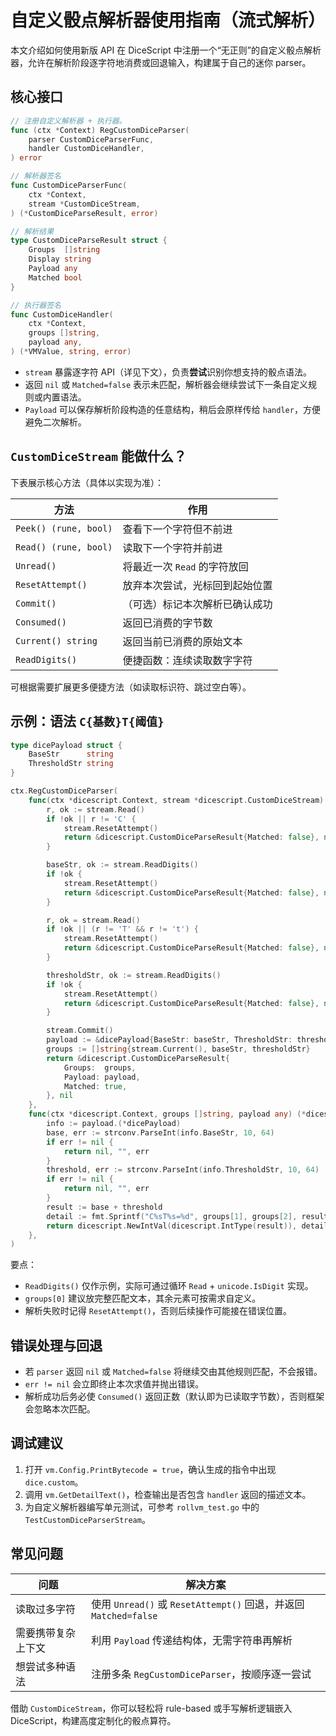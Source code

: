 # 自定义骰点解析器使用指南（流式解析）

本文介绍如何使用新版 API 在 DiceScript 中注册一个“无正则”的自定义骰点解析器，允许在解析阶段逐字符地消费或回退输入，构建属于自己的迷你 parser。

## 核心接口

```go
// 注册自定义解析器 + 执行器。
func (ctx *Context) RegCustomDiceParser(
    parser CustomDiceParserFunc,
    handler CustomDiceHandler,
) error

// 解析器签名
func CustomDiceParserFunc(
    ctx *Context,
    stream *CustomDiceStream,
) (*CustomDiceParseResult, error)

// 解析结果
type CustomDiceParseResult struct {
    Groups  []string
    Display string
    Payload any
    Matched bool
}

// 执行器签名
func CustomDiceHandler(
    ctx *Context,
    groups []string,
    payload any,
) (*VMValue, string, error)
```

- `stream` 暴露逐字符 API（详见下文），负责**尝试**识别你想支持的骰点语法。
- 返回 `nil` 或 `Matched=false` 表示未匹配，解析器会继续尝试下一条自定义规则或内置语法。
- `Payload` 可以保存解析阶段构造的任意结构，稍后会原样传给 `handler`，方便避免二次解析。

## `CustomDiceStream` 能做什么？

下表展示核心方法（具体以实现为准）：

| 方法 | 作用 |
| --- | --- |
| `Peek() (rune, bool)` | 查看下一个字符但不前进 |
| `Read() (rune, bool)` | 读取下一个字符并前进 |
| `Unread()` | 将最近一次 `Read` 的字符放回 |
| `ResetAttempt()` | 放弃本次尝试，光标回到起始位置 |
| `Commit()` | （可选）标记本次解析已确认成功 |
| `Consumed()` | 返回已消费的字节数 |
| `Current() string` | 返回当前已消费的原始文本 |
| `ReadDigits()` | 便捷函数：连续读取数字字符 |

可根据需要扩展更多便捷方法（如读取标识符、跳过空白等）。

## 示例：语法 `C{基数}T{阈值}`

```go
type dicePayload struct {
    BaseStr      string
    ThresholdStr string
}

ctx.RegCustomDiceParser(
    func(ctx *dicescript.Context, stream *dicescript.CustomDiceStream) (*dicescript.CustomDiceParseResult, error) {
        r, ok := stream.Read()
        if !ok || r != 'C' {
            stream.ResetAttempt()
            return &dicescript.CustomDiceParseResult{Matched: false}, nil
        }

        baseStr, ok := stream.ReadDigits()
        if !ok {
            stream.ResetAttempt()
            return &dicescript.CustomDiceParseResult{Matched: false}, nil
        }

        r, ok = stream.Read()
        if !ok || (r != 'T' && r != 't') {
            stream.ResetAttempt()
            return &dicescript.CustomDiceParseResult{Matched: false}, nil
        }

        thresholdStr, ok := stream.ReadDigits()
        if !ok {
            stream.ResetAttempt()
            return &dicescript.CustomDiceParseResult{Matched: false}, nil
        }

        stream.Commit()
        payload := &dicePayload{BaseStr: baseStr, ThresholdStr: thresholdStr}
        groups := []string{stream.Current(), baseStr, thresholdStr}
        return &dicescript.CustomDiceParseResult{
            Groups:  groups,
            Payload: payload,
            Matched: true,
        }, nil
    },
    func(ctx *dicescript.Context, groups []string, payload any) (*dicescript.VMValue, string, error) {
        info := payload.(*dicePayload)
        base, err := strconv.ParseInt(info.BaseStr, 10, 64)
        if err != nil {
            return nil, "", err
        }
        threshold, err := strconv.ParseInt(info.ThresholdStr, 10, 64)
        if err != nil {
            return nil, "", err
        }
        result := base + threshold
        detail := fmt.Sprintf("C%sT%s=%d", groups[1], groups[2], result)
        return dicescript.NewIntVal(dicescript.IntType(result)), detail, nil
    },
)
```

要点：
- `ReadDigits()` 仅作示例，实际可通过循环 `Read` + `unicode.IsDigit` 实现。
- `groups[0]` 建议放完整匹配文本，其余元素可按需求自定义。
- 解析失败时记得 `ResetAttempt()`，否则后续操作可能接在错误位置。

## 错误处理与回退

- 若 `parser` 返回 `nil` 或 `Matched=false` 将继续交由其他规则匹配，不会报错。
- `err != nil` 会立即终止本次求值并抛出错误。
- 解析成功后务必使 `Consumed()` 返回正数（默认即为已读取字节数），否则框架会忽略本次匹配。

## 调试建议

1. 打开 `vm.Config.PrintBytecode = true`，确认生成的指令中出现 `dice.custom`。
2. 调用 `vm.GetDetailText()`，检查输出是否包含 `handler` 返回的描述文本。
3. 为自定义解析器编写单元测试，可参考 `rollvm_test.go` 中的 `TestCustomDiceParserStream`。

## 常见问题

| 问题 | 解决方案 |
| --- | --- |
| 读取过多字符 | 使用 `Unread()` 或 `ResetAttempt()` 回退，并返回 `Matched=false` |
| 需要携带复杂上下文 | 利用 `Payload` 传递结构体，无需字符串再解析 |
| 想尝试多种语法 | 注册多条 `RegCustomDiceParser`，按顺序逐一尝试 |

借助 `CustomDiceStream`，你可以轻松将 rule-based 或手写解析逻辑嵌入 DiceScript，构建高度定制化的骰点算符。
